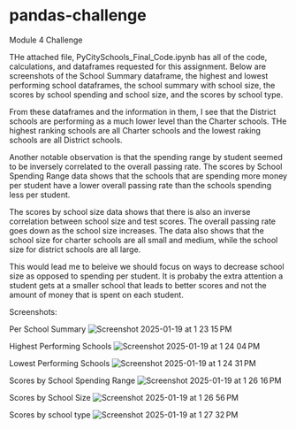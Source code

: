 # pandas-challenge
Module 4 Challenge

THe attached file, PyCitySchools_Final_Code.ipynb has all of the code, calculations, and dataframes requested for this assignment. Below are screenshots of the School Summary dataframe, the highest and lowest performing school dataframes, the school summary with school size, the scores by school spending and school size, and the scores by school type.

From these dataframes and the information in them, I see that the District schools are performing as a much lower level than the Charter schools. THe highest ranking schools are all Charter schools and the lowest raking schools are all District schools.

Another notable observation is that the spending range by student seemed to be inversely correlated to the overall passing rate. The scores by School Spending Range data shows that the schools that are spending more money per student have a lower overall passing rate than the schools spending less per student. 

The scores by school size data shows that there is also an inverse correlation between school size and test scores. The overall passing rate goes down as the school size increases. The data also shows that the school size for charter schools are all small and medium, while the school size for district schools are all large.

This would lead me to beleive we should focus on ways to decrease school size as opposed to spending per student. It is probaby the extra attention a student gets at a smaller school that leads to better scores and not the amount of money that is spent on each student. 

Screenshots:

Per School Summary
![Screenshot 2025-01-19 at 1 23 15 PM](https://github.com/user-attachments/assets/5f7f61de-b01e-4b1a-9219-3e4891eed4d6)

Highest Performing Schools
![Screenshot 2025-01-19 at 1 24 04 PM](https://github.com/user-attachments/assets/5339c870-a384-45c5-ad3d-545a58fcc562)

Lowest Performing Schools
![Screenshot 2025-01-19 at 1 24 31 PM](https://github.com/user-attachments/assets/3256ee7c-9385-4fcc-87b3-b35a1c96100a)

Scores by School Spending Range
![Screenshot 2025-01-19 at 1 26 16 PM](https://github.com/user-attachments/assets/55ea14b9-b9ee-4b6f-b4c9-4899fea4798a)

Scores by School Size
![Screenshot 2025-01-19 at 1 26 56 PM](https://github.com/user-attachments/assets/f590f5b3-498f-457f-a731-11924d5e2424)

Scores by school type
![Screenshot 2025-01-19 at 1 27 32 PM](https://github.com/user-attachments/assets/a08573a3-8b5c-47a0-a150-0211807985c3)
